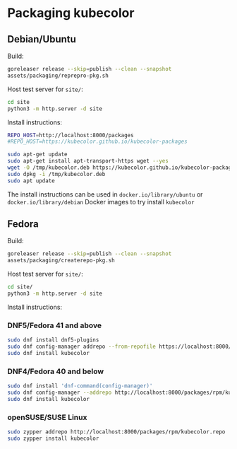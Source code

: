 # Packaging kubecolor

## Debian/Ubuntu

Build:

```bash
goreleaser release --skip=publish --clean --snapshot
assets/packaging/reprepro-pkg.sh
```

Host test server for `site/`:

```bash
cd site
python3 -m http.server -d site
```

Install instructions:

```bash
REPO_HOST=http://localhost:8000/packages
#REPO_HOST=https://kubecolor.github.io/kubecolor-packages

sudo apt-get update
sudo apt-get install apt-transport-https wget --yes
wget -O /tmp/kubecolor.deb https://kubecolor.github.io/kubecolor-packages/deb/pool/main/k/kubecolor/kubecolor_$(wget -q -O- https://kubecolor.github.io/kubecolor-packages/deb/version)_$(dpkg --print-architecture).deb
sudo dpkg -i /tmp/kubecolor.deb
sudo apt update
```

The install instructions can be used in `docker.io/library/ubuntu` or
`docker.io/library/debian` Docker images to try install `kubecolor`

## Fedora

Build:

```bash
goreleaser release --skip=publish --clean --snapshot
assets/packaging/createrepo-pkg.sh
```

Host test server for `site/`:

```bash
cd site/
python3 -m http.server -d site
```

Install instructions:

### DNF5/Fedora 41 and above

```bash
sudo dnf install dnf5-plugins
sudo dnf config-manager addrepo --from-repofile https://localhost:8000/packages/rpm/kubecolor.repo
sudo dnf install kubecolor
```

### DNF4/Fedora 40 and below

```bash
sudo dnf install 'dnf-command(config-manager)'
sudo dnf config-manager --addrepo http://localhost:8000/packages/rpm/kubecolor.repo
sudo dnf install kubecolor
```

### openSUSE/SUSE Linux

```bash
sudo zypper addrepo http://localhost:8000/packages/rpm/kubecolor.repo
sudo zypper install kubecolor
```
